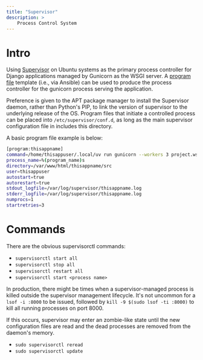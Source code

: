 ```yaml
---
title: "Supervisor"
description: >
    Process Control System
---
```


# Intro

Using [Supervisor](https://supervisord.org/) on Ubuntu systems as the primary process controller for Django applications
managed by Gunicorn as the WSGI server. A [program file](https://supervisord.org/configuration.html#programx-section) 
template (i.e., via Ansible) can be used to produce the process controller for the gunicorn process serving the 
application.

Preference is given to the APT package manager to install the Supervisor daemon, rather than Python's PIP, to link the
version of supervisor to the underlying release of the OS. Program files that initiate a controlled process can be 
placed into `/etc/supervisor/conf.d`, as long as the main supervisor configuration file in includes this directory.

A basic program file example is below:

```bash
[program:thisappname]
command=/home/thisappuser/.local/uv run gunicorn --workers 3 project.wsgi:application
process_name=%(program_name)s
directory=/var/www/html/thisappname/src
user=thisappuser
autostart=true
autorestart=true
stdout_logfile=/var/log/supervisor/thisappname.log
stderr_logfile=/var/log/supervisor/thisappname.log
numprocs=1
startretries=3
```

# Commands

There are the obvious supervisorctl commands:

* `supervisorctl start all`
* `supervisorctl stop all`
* `supervisorctl restart all`
* `supervisorctl start <process name>`

In production, there might be times when a supervisor-managed process is killed outside the supervisor management
lifecycle. It's not uncommon for a `lsof -i :8000` to be issued, followed by `kill -9 $(sudo lsof -ti :8000)` to kill
all running processes on port 8000.

If this occurs, supervisor may enter an zombie-like state until the new configuration files are read and the
dead processes are removed from the daemon's memory.

* `sudo supervisorctl reread`
* `sudo supervisorctl update`